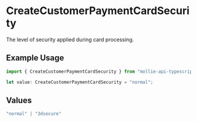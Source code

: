# CreateCustomerPaymentCardSecurity

The level of security applied during card processing.

## Example Usage

```typescript
import { CreateCustomerPaymentCardSecurity } from "mollie-api-typescript/models/operations";

let value: CreateCustomerPaymentCardSecurity = "normal";
```

## Values

```typescript
"normal" | "3dsecure"
```